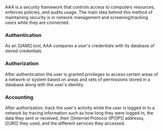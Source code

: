 
AAA is a security framework that controls access to computers resources, enforces policies, and audits usage. The main idea behind this method of maintaining security is in network management and screening/tracking users while they are connected.

### Authentication

As an [[IAM]] tool, AAA compares a user's credentials with its database of stored credentials. 

### Authorization

After authentication the user is granted privileges to access certain areas of a network or system based on areas and sets of permissions stored in a database along with the user's identity.

### Accounting

After authorization, track the user's activity while the user is logged in to a network by tracing information such as how long they were logged in, the data they sent or received, their [[Internet Protocol (IP)|IP]] addresss, [[URI]] they used, and the different services they accessed. 